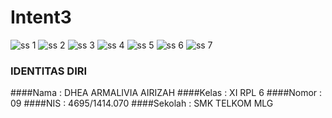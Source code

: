 # Intent3

![ss 1](https://s9.postimg.org/w1uqjry7j/I3_1.png)
![ss 2](https://s9.postimg.org/6kcc06ghb/I3_2.png)
![ss 3](https://s9.postimg.org/a587jel0v/I3_3.png)
![ss 4](https://s9.postimg.org/6mw7n0k4v/I3_4.png)
![ss 5](https://s9.postimg.org/4wd6lj2lr/I3_5.png)
![ss 6](https://s9.postimg.org/ayktc0r1r/I3_6.png)
![ss 7](https://s9.postimg.org/wmed07gtr/I3_7.png)

### IDENTITAS DIRI
####Nama      : DHEA ARMALIVIA AIRIZAH
####Kelas     : XI RPL 6
####Nomor     : 09
####NIS       : 4695/1414.070
####Sekolah   : SMK TELKOM MLG
